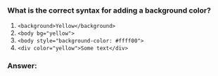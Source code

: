 ### What is the correct syntax for adding a background color?

1. `<background>Yellow</background>`
2. `<body bg="yellow">`
3. `<body style="background-color: #ffff00">`
4. `<div color="yellow">Some text</div>`

### Answer:

